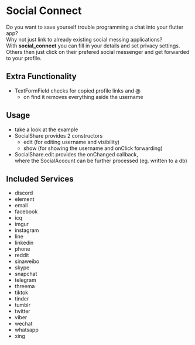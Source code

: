 # Social Connect

Do you want to save yourself trouble programming a chat into your flutter app? <br>
Why not just link to already existing social messing applications? <br>
With **social_connect** you can fill in your details and set privacy settings. <br>
Others then just click on their prefered social messenger and get forwarded to your profile.

## Extra Functionality

- TextFormField checks for copied profile links and @
  - on find it removes everything aside the username

## Usage
- take a look at the example
- SocialShare provides 2 constructors
  - edit (for editing username and visibility)
  - show (for showing the username and onClick forwarding)
- SocialShare.edit provides the onChanged callback, <br>where the SocialAccount can be further processed (eg. written to a db)


## Included Services
- discord
- element
- email
- facebook
- icq
- imgur
- instagram
- line
- linkedin
- phone
- reddit
- sinaweibo
- skype
- snapchat
- telegram
- threema
- tiktok
- tinder
- tumblr
- twitter
- viber
- wechat
- whatsapp
- xing